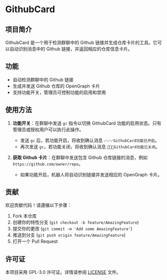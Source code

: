 # GithubCard

## 项目简介

GithubCard 是一个用于检测群聊中的 Github 链接并生成仓库卡片的工具。它可以自动识别消息中的 Github 链接，并返回相应的仓库信息卡片。

## 功能

- 自动检测群聊中的 Github 链接
- 生成并发送 Github 仓库的 OpenGraph 卡片
- 支持功能开关，管理员可控制功能的启用和禁用

## 使用方法

1. **功能开关**：在群聊中发送 `gc` 指令以切换 GithubCard 功能的启用状态。只有管理员或授权用户可以执行此操作。

   - 发送 `gc` 后，若功能开启，将收到确认消息 `✅✅✅GithubCard功能已开启`。
   - 再次发送 `gc`，若功能关闭，将收到确认消息 `🚫🚫🚫GithubCard功能已关闭`。

2. **获取 Github 卡片**：在群聊中发送包含 Github 仓库链接的消息，例如 `https://github.com/owner/repo`。
   - 如果功能开启，机器人将自动识别链接并发送相应的 OpenGraph 卡片。

## 贡献

欢迎贡献代码！请遵循以下步骤：

1. Fork 本仓库
2. 创建你的特性分支 (`git checkout -b feature/AmazingFeature`)
3. 提交你的更改 (`git commit -m 'Add some AmazingFeature'`)
4. 推送到分支 (`git push origin feature/AmazingFeature`)
5. 打开一个 Pull Request

## 许可证

本项目采用 GPL-3.0 许可证。详情请参阅 [LICENSE](LICENSE) 文件。
